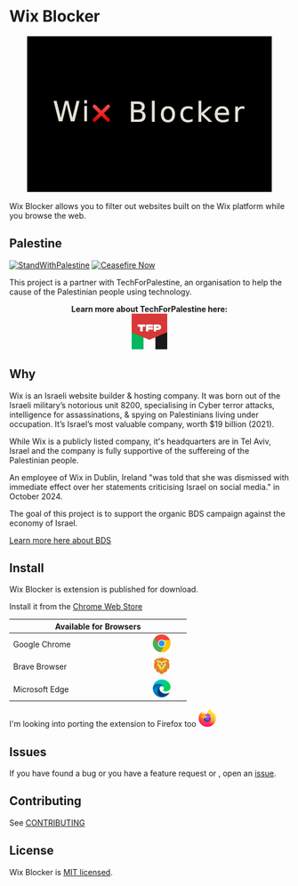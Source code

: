 # Wix Blocker



<p align="center"><img src="media/Small-Promo-Tile.png"></p>

Wix Blocker allows you to filter out websites built on the Wix platform while you browse the web.

## Palestine
[![StandWithPalestine](https://raw.githubusercontent.com/Safouene1/support-palestine-banner/master/StandWithPalestine.svg)](https://techforpalestine.org/learn-more)
[![Ceasefire Now](https://badge.techforpalestine.org/ceasefire-now)](https://techforpalestine.org/learn-more)


This project is a partner with TechForPalestine, an organisation to help the cause of the Palestinian people using technology.


<p align="center">
<strong>Learn more about TechForPalestine here:</strong>
</br>
<a href="https://techforpalestine.org/"><img src="media/tfp-logo.jpeg" width="64px"></a>
</p>

## Why

Wix is an Israeli website builder & hosting company. It was born out of the Israeli military’s notorious unit 8200, specialising in Cyber terror attacks, intelligence for assassinations, & spying on Palestinians living under occupation. It’s Israel’s most valuable company, worth $19 billion (2021).

While Wix is a publicly listed company, it's headquarters are in Tel Aviv, Israel and the company is fully supportive of the suffereing of the Palestinian people.

An employee of Wix in Dublin, Ireland "was told that she was dismissed with immediate effect over her statements criticising Israel on social media." in October 2024.

The goal of this project is to support the organic BDS campaign against the economy of Israel.

[Learn more here about BDS](https://bdsmovement.net/Act-Now-Against-These-Companies-Profiting-From-Genocide)

## Install

Wix Blocker is extension is published for download.

Install it from the [Chrome Web Store](https://chromewebstore.google.com/detail/bds-wix-blocker/ggpmckplkboocoljlhgeakgndfphbnkm)


<table width="200px">
    <thead>
    <th colspan="2">
    &nbsp;&nbsp;&nbsp;&nbsp;&nbsp;&nbsp;&nbsp;&nbsp;&nbsp;&nbsp;&nbsp;&nbsp;&nbsp;&nbsp;&nbsp;&nbsp;&nbsp;&nbsp;&nbsp; Available for Browsers &nbsp;&nbsp;&nbsp;&nbsp;&nbsp;&nbsp;&nbsp;&nbsp;&nbsp;&nbsp;&nbsp;&nbsp;&nbsp;&nbsp;&nbsp;&nbsp;&nbsp;&nbsp;&nbsp;
    </th>
    </thead>
    <tbody>
        <tr>
            <td>
                Google Chrome
            </td>
            <td align="center">
                <img width="32px" src="media/chrome.png">
            </td>
        </tr>
        <tr>
            <td>
                Brave Browser
            </td>
            <td align="center">
                <img width="32px" src="media/lion.png">
            </td>
        </tr>
        <tr>
            <td>
                Microsoft Edge
            </td>
            <td align="center">
                <img width="32px" src="media/microsoft.png">
            </td>
        </tr>
    </tbody>
</table>

I'm looking into porting the extension to Firefox too <img width="32px" src="media/firefox.png">
## Issues

If you have found a bug or you have a feature request or , open an [issue](https://github.com/bdsally/wix-blocker/issues).



## Contributing

See [CONTRIBUTING](CONTRIBUTING.md)

## License
Wix Blocker is [MIT licensed](LICENSE).





